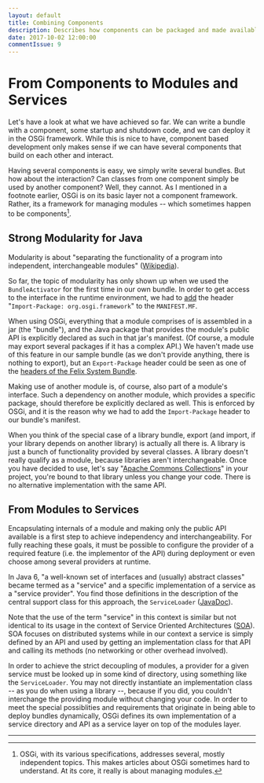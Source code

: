 ```yaml
---
layout: default
title: Combining Components
description: Describes how components can be packaged and made available as services.
date: 2017-10-02 12:00:00
commentIssue: 9
---
```


# From Components to Modules and Services

Let's have a look at what we have achieved so far. We can write a bundle with a
component, some startup and shutdown code, and we can deploy it in the OSGi
framework. While this is nice to have, component based development only makes
sense if we can have several components that build on each other and interact.

Having several components is easy, we simply write several bundles. But how
about the interaction? Can classes from one component simply be used by another 
component? Well, they cannot. As I mentioned in a footnote earlier, OSGi is on its
basic layer not a component framework. Rather, its a framework for managing
modules -- which sometimes happen to be components[^several]. 

[^several]: OSGi, with its various specifications, addresses several, 
	mostly independent topics. This makes articles about OSGi sometimes hard
	to understand. At its core, it really is about managing modules.

## Strong Modularity for Java

Modularity is about "separating the functionality of a program into independent, 
interchangeable modules" 
([Wikipedia](https://en.wikipedia.org/wiki/Modular_programming)). 

So far, the topic of modularity has only shown up when we used the 
`BundleActivator` for the first time in our own bundle. In order to get 
access to the interface in the runtime environment, we had to 
[add](SimpleBundle.html#need-for-import) the header 
"`Import-Package: org.osgi.framework`" to the `MANIFEST.MF`.

When using OSGi, everything that a module comprises of is assembled in a 
jar (the "bundle"), and the Java package that provides the module's public
API is explicitly declared as such in that jar's manifest. (Of course, 
a module may export several packages if it has a complex API.) We haven't made 
use of this feature in our sample bundle (as we don't provide anything, there is 
nothing to export), but an `Export-Package` header could be seen as one of the 
[headers of the Felix System Bundle](execution-environment.html#package-export-example). 

Making use of another module is, of course, also part of a module's interface. 
Such a dependency on another module, which provides a specific package, should 
therefore be explicitly declared as well. This is enforced by OSGi, and it 
is the reason why we had to add the `Import-Package` header to our bundle's 
manifest. 

When you think of the special case of a library bundle, export (and import, if
your library depends on another library) is actually all there is. A library 
is just a bunch of functionality provided by several classes. A library doesn't 
really qualify as a module, because libraries aren't interchangeable.
Once you have decided to use, let's say 
"[Apache Commons Collections](https://commons.apache.org/proper/commons-collections/)"
in your project, you're bound to that library unless you change your code.
There is no alternative implementation with the same API. 


## From Modules to Services

Encapsulating internals of a module and making only the public API available is a
first step to achieve independency and interchangeability. For fully reaching
these goals, it must be possible to configure the provider of a required
feature (i.e. the implementor of the API) during deployment or even choose among
several providers at runtime.

In Java 6, "a well-known set of interfaces and (usually) abstract classes" 
became termed as a "service" and a specific implementation of a service
as a "service provider". You find those definitions in the description
of the central support class for this approach, the `ServiceLoader`
([JavaDoc](https://docs.oracle.com/javase/8/docs/api/index.html?java/util/ServiceLoader.html)).

Note that the use of the term "service" in this context is similar but not identical
to its usage in the context of Service Oriented Architectures
([SOA](https://en.wikipedia.org/wiki/Service-oriented_architecture)).
SOA focuses on distributed systems while in our context a service is simply 
defined by an API and used by getting an implementation class for that API 
and calling its methods (no networking or other overhead involved).

In order to achieve the strict decoupling of modules, a provider
for a given service must be looked up in some kind of directory, using
something like the `ServiceLoader`. You may not directly instantiate an
implementation class -- as you do when using a library --, because if 
you did, you couldn't interchange the
providing module without changing your code. In order to meet the special 
possiblities and requirements that originate in being able to deploy bundles 
dynamically, OSGi defines its own implementation of a service directory 
and API as a service layer on top of the modules layer.

---

